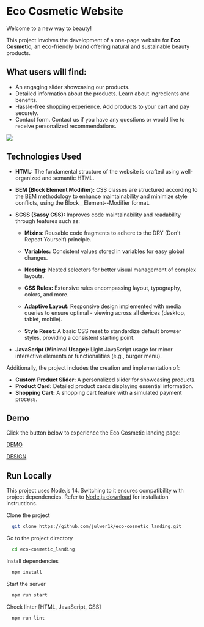 
# Eco Cosmetic Website

Welcome to a new way to beauty!

This project involves the development of a one-page website for **Eco Cosmetic**, an eco-friendly brand offering natural and sustainable beauty products.

## What users will find:

- An engaging slider showcasing our products.
- Detailed information about the products. Learn about ingredients and benefits.
- Hassle-free shopping experience. Add products to your cart and pay securely.
- Contact form. Contact us if you have any questions or would like to receive personalized recommendations.

![](./src/images/example.gif)
## Technologies Used
- **HTML:** The fundamental structure of the website is crafted using well-organized and semantic HTML.

- **BEM (Block Element Modifier):** CSS classes are structured according to the BEM methodology to enhance maintainability and minimize style conflicts, using the Block__Element--Modifier format.

- **SCSS (Sassy CSS):** Improves code maintainability and readability through features such as:

    - **Mixins:** Reusable code fragments to adhere to the DRY (Don't Repeat Yourself) principle.
    - **Variables:** Consistent values stored in variables for easy global changes.
    - **Nesting:** Nested selectors for better visual management of complex layouts.
    - **CSS Rules:** Extensive rules encompassing layout, typography, colors, and more.
    - **Adaptive Layout:** Responsive design implemented with media queries to ensure optimal - viewing across all devices (desktop, tablet, mobile).

    - **Style Reset:** A basic CSS reset to standardize default browser styles, providing a consistent starting point.

- **JavaScript (Minimal Usage):** Light JavaScript usage for minor interactive elements or functionalities (e.g., burger menu).

Additionally, the project includes the creation and implementation of:

- **Custom Product Slider:** A personalized slider for showcasing products.
- **Product Card:** Detailed product cards displaying essential information.
- **Shopping Cart:** A shopping cart feature with a simulated payment process.
## Demo

Click the button below to experience the Eco Cosmetic landing page:

[DEMO](https://julwer1k.github.io/eco-cosmetic_landing/)

[DESIGN](https://www.figma.com/design/kpB1wHH31o5JNLS8lm4QHW/Brand-of-eco-cosmetics-_FE-students-(Copy))
## Run Locally

This project uses Node.js 14. Switching to it ensures compatibility with project dependencies. Refer to [Node.js download](https://nodejs.org/en/blog/release/v14.21.3) for installation instructions.

Clone the project

```bash
  git clone https://github.com/julwer1k/eco-cosmetic_landing.git
```

Go to the project directory

```bash
  cd eco-cosmetic_landing
```

Install dependencies

```bash
  npm install
```

Start the server

```bash
  npm run start
```

Check linter [HTML, JavaScript, CSS]

```bash
  npm run lint
```

